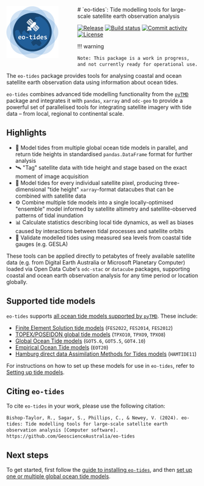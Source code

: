 <img style="float: left; margin: 0 50px 0 0;" src="assets/eo-tides-logo-256.png" width="136">
# `eo-tides`: Tide modelling tools for large-scale satellite earth observation analysis

[![Release](https://img.shields.io/github/v/release/GeoscienceAustralia/eo-tides)](https://img.shields.io/github/v/release/GeoscienceAustralia/eo-tides)
[![Build status](https://img.shields.io/github/actions/workflow/status/GeoscienceAustralia/eo-tides/main.yml?branch=main)](https://github.com/GeoscienceAustralia/eo-tides/actions/workflows/main.yml?query=branch%3Amain)
[![Commit activity](https://img.shields.io/github/commit-activity/m/GeoscienceAustralia/eo-tides)](https://img.shields.io/github/commit-activity/m/GeoscienceAustralia/eo-tides)
[![License](https://img.shields.io/github/license/GeoscienceAustralia/eo-tides)](https://img.shields.io/github/license/GeoscienceAustralia/eo-tides)

!!! warning

    Note: This package is a work in progress, and not currently ready for operational use.

The `eo-tides` package provides tools for analysing coastal and ocean satellite earth observation data using information about ocean tides.

`eo-tides` combines advanced tide modelling functionality from the [`pyTMD`](https://pytmd.readthedocs.io/en/latest/) package and integrates it with `pandas`, `xarray` and `odc-geo` to provide a powerful set of parallelised tools for integrating satellite imagery with tide data – from local, regional to continental scale.

## Highlights

- 🌊 Model tides from multiple global ocean tide models in parallel, and return tide heights in standardised `pandas.DataFrame` format for further analysis
- 🛰️ "Tag" satellite data with tide height and stage based on the exact moment of image acquisition
- 🧊 Model tides for every individual satellite pixel, producing three-dimensional "tide height" `xarray`-format datacubes that can be combined with satellite data
- ⚙️ Combine multiple tide models into a single locally-optimised "ensemble" model informed by satellite altimetry and satellite-observed patterns of tidal inundation
- 📊 Calculate statistics describing local tide dynamics, as well as biases caused by interactions between tidal processes and satellite orbits
- 📏 Validate modelled tides using measured sea levels from coastal tide gauges (e.g. GESLA)

These tools can be applied directly to petabytes of freely available satellite data (e.g. from Digital Earth Australia or Microsoft Planetary Computer) loaded via Open Data Cube's `odc-stac` or `datacube` packages, supporting coastal and ocean earth observation analysis for any time period or location globally.

## Supported tide models

`eo-tides` supports [all ocean tide models supported by `pyTMD`](https://pytmd.readthedocs.io/en/latest/getting_started/Getting-Started.html#model-database). These include:

- [Finite Element Solution tide models](https://doi.org/10.5194/os-2020-96) (`FES2022`, `FES2014`, `FES2012`)
- [TOPEX/POSEIDON global tide models](https://www.tpxo.net/global) (`TPXO10`, `TPXO9`, `TPXO8`)
- [Global Ocean Tide models](https://doi.org/10.1002/2016RG000546) (`GOT5.6`, `GOT5.5`, `GOT4.10`)
- [Empirical Ocean Tide models](https://doi.org/10.5194/essd-13-3869-2021) (`EOT20`)
- [Hamburg direct data Assimilation Methods for Tides models](https://doi.org/10.1002/2013JC009766) (`HAMTIDE11`)

For instructions on how to set up these models for use in `eo-tides`, refer to [Setting up tide models](setup.md).

## Citing `eo-tides`

To cite `eo-tides` in your work, please use the following citation:

```
Bishop-Taylor, R., Sagar, S., Phillips, C., & Newey, V. (2024). eo-tides: Tide modelling tools for large-scale satellite earth observation analysis [Computer software]. https://github.com/GeoscienceAustralia/eo-tides
```

## Next steps

To get started, first follow the [guide to installing `eo-tides`](install.md), and then [set up one or multiple global ocean tide models](setup.md).
